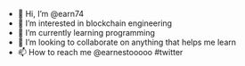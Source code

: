 - 👋 Hi, I’m @earn74
- 👀 I’m interested in blockchain engineering
- 🌱 I’m currently learning programming
- 💞️ I’m looking to collaborate on anything that helps me learn
- 📫 How to reach me @earnestooooo #twitter

<!---
earn74/earn74 is a ✨ special ✨ repository because its `README.md` (this file) appears on your GitHub profile.
You can click the Preview link to take a look at your changes.
--->
